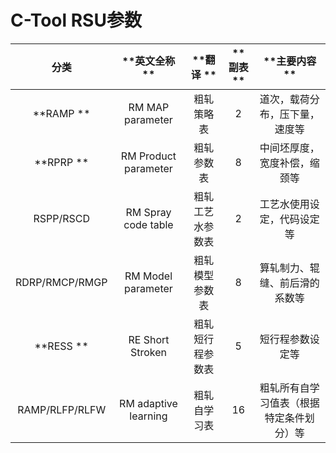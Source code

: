 # C-Tool RSU参数



|     **分类**     |       **英文全称 **        | **翻译 **  | **副表 ** |      **主要内容 **       |
| :------------: | :--------------------: | :------: | :-----: | :------------------: |
|   **RAMP **    |   RM  MAP  parameter   |  粗轧策略表   |    2    |   道次，载荷分布，压下量，速度等    |
|   **RPRP **    | RM Product   parameter |  粗轧参数表   |    8    |    中间坯厚度，宽度补偿，缩颈等    |
|   RSPP/RSCD    | RM  Spray code  table  | 粗轧工艺水参数表 |    2    |    工艺水使用设定，代码设定等     |
| RDRP/RMCP/RMGP |   RM Model parameter   | 粗轧模型参数表  |    8    |   算轧制力、辊缝、前后滑的系数等    |
|   **RESS **    |    RE Short Stroken    | 粗轧短行程参数表 |    5    |       短行程参数设定等       |
| RAMP/RLFP/RLFW |  RM adaptive learning  |  粗轧自学习表  |   16    | 粗轧所有自学习值表（根据特定条件划分）等 |